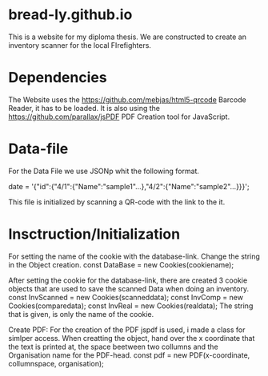 # bread-ly.github.io
This is a website for my diploma thesis.
We are constructed to create an inventory scanner for the local FIrefighters.
# Dependencies
The Website uses the https://github.com/mebjas/html5-qrcode Barcode Reader, it has to be loaded.
It is also using the https://github.com/parallax/jsPDF PDF Creation tool for JavaScript.
# Data-file
For the Data File we use JSONp whit the following format.

date = '{"id":{"4/1":{"Name":"sample1"...},"4/2":{"Name":"sample2"...}}}';

This file is initialized by scanning a QR-code with the link to the it.
# Insctruction/Initialization
For setting the name of the cookie with the database-link. Change the string in the Object creation.
const DataBase = new Cookies(cookiename);

After setting the cookie for the database-link, there are created 3 cookie objects that are used to save the scanned Data when doing an inventory.
const InvScanned = new Cookies(scanneddata);
const InvComp = new Cookies(comparedata);
const InvReal = new Cookies(realdata);
The string that is given, is only the name of the cookie.

Create PDF:
For the creation of the PDF jspdf is used, i made a class for simlper access.
When creatting the object, hand over the x coordinate that the text is printed at, the space beetween two collumns and the Organisation name for the PDF-head.
const pdf = new PDF(x-coordinate, collumnspace, organisation);
